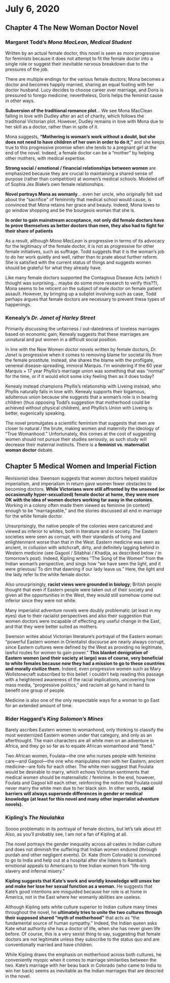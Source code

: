 
# July 6, 2020

## Chapter 4 The New Woman Doctor Novel

### Margaret Todd’s *Mona MacLean, Medical Student*

Written by an actual female doctor, this novel is seen as more progressive for feminists because it does not attempt to fit the female doctor into a single role or suggest their inevitable nervous breakdown due to the pressures of the job.

There are multiple endings for the various female doctors; Mona becomes a doctor and becomes happily married, sharing an equal footing with her doctor husband. Lucy decides to choose career over marriage, and Doris is pressured to forego medicine; nevertheless, Doris helps the feminist cause in other ways.

**Subversion of the traditional romance plot**... We see Mona MacClean falling in love with Dudley after an act of charity, which follows the traditional Victorian plot. However, Dudley remains in love with Mona due to her skill as a doctor, rather than in spite of it.

Mona suggests, **“Mothering is woman’s work without a doubt, 
but she does not need to have children of her own in order to do it,”** and she keeps true to this progressive promise when she tends to a pregnant girl at the end of the novel. Indeed, a female doctor can be a “mother” by helping other mothers, with medical expertise.

**Strong social / emotional / financial relationships between women** are emphasized because they are crucial to maintaining a shared sense of purpose (rather than competition) at women’s medical schools. Modeled off of Sophia Jex Blake’s own female relationships.

**Novel portrays Mona as womanly**... even her uncle, who originally felt sad about the “sacrifice” of femininity that medical school would cause, is convinced that Mona retains her grace and beauty. Indeed, Mona loves to go window shopping and be the bourgeois woman that she is.

**In order to gain mainstream acceptance, not only did female doctors have to prove themselves as better doctors than men, they also had to fight for their share of patients**

As a result, although *Mona MacLean* is progressive in terms of its advocacy for the legitimacy of the female doctor, it is not as progressive for other female initiatives, such as suffrage. Todd suggests that it is the woman’s job to do her work quietly and well, rather than to prate about further reform. She is satisfied with the current status of things and suggests women should be grateful for what they already have.

Like many female doctors supported the Contagious Disease Acts (which I thought was surprising... maybe do some more research to verify this??), Mona seems to be reticent on the subject of male doctor on female patient assault. However, by bringing up a subplot involving such as case, Todd perhaps argues that female doctors are necessary to prevent these types of happenings.

### Kenealy’s *Dr. Janet of Harley Street*

Primarily discussing the unfairness / out-datedness of loveless marriages based on economic gain; Kenealy suggests that these marriages are unnatural and put women in a difficult social position. 

In line with the New Women doctor novels written by female doctors, *Dr. Janet* is progressive when it comes to removing blame for societal ills from the female prostitute. Instead, she shares the blame with the profligate, venereal disease-spreading, immoral Marquis. I’m wondering if the 60 year Marquis + 17 year Phyllis’s marriage union was something that was “normal” for the time, or if it would elicit some icky feeling then as it does today?

Kenealy instead champions Phyllis’s relationship with Liveing instead, who Phyllis naturally falls in love with. Kenealy supports their bigamous, adulterous union because she suggests that a woman’s role is in bearing children (thus opposing Todd’s suggestion that motherhood could be achieved without physical children), and Phyllis’s Union with Liveing is better, eugenically speaking.

The novel promulgates a scientific feminism that suggests that men are closer to natural / the brute, making women and maternity the ideology of “True Womanhood.” Unfortunately, this comes at the cost of suggesting women should not pursue their studies seriously, as such study will decrease their maternal instincts. There is a **feminist vs. maternalist woman doctor** debate.

## Chapter 5 Medical Women and Imperial Fiction

Revisionist idea: Swenson suggests that women doctors helped stabilize imperialism, and imperialism in return gave women fewer obstacles to becoming doctors. **While Victorians were still affronted by the unsexed (or occasionally hyper-sexualized) female doctor at home, they were more OK with the idea of women doctors working far away in the colonies.** Working in a colony often made them viewed as feminine (in context) enough to be “marriageable,” and the stories discussed all end in marriage for the white female doctor.

Unsurprisingly, the native people of the colonies were caricatured and viewed as inferior to whites, both in literature and in society. The Eastern societies were seen as corrupt, with their standards of living and enlightenment worse than that in the West. Eastern medicine was seen as ancient, in collusion with witchcraft, dirty, and definitely lagging behind in Western medicine (see Gagool / Sitabhai / Khadija, as described below / in tomorrow’s post). Indeed, Kipling writes “The Song of the Women” from the Indian woman’s perspective, and sings how “we have seen the light, and it were grievous/ To dim that dawning if our lady leave us.” Here, the light and the lady refer to the white female doctor.

Also unsurprisingly, **racist views were grounded in biology**; British people thought that even if Eastern people were taken out of their society and given all the opportunities in the West, they would still somehow come out inferior since they were not white.

Many imperialist adventure novels were doubly problematic (at least in my eyes) due to their racialist perspectives and also their suggestion that women doctors were incapable of effecting any useful change in the East, and that they were better suited as mothers.

Swenson writes about Victorian literature’s portrayal of the Eastern woman: “powerful Eastern women in Orientalist discourse are nearly always corrupt, since Eastern cultures were defined by the West as providing no legitimate, lawful routes for women to gain power.” **This blanket denigration of Eastern women (and their society at large) was of course, very beneficial to white females because now they had a mission to go to these countries and morally civilize them.** Indeed, even progressive women such as Mary Wollstonecraft subscribed to this belief. I couldn’t help reading this passage with a heightened awareness of the racial implications, uncovering how mass media, “progressive politics,” and racism all go hand in hand to benefit one group of people.

Medicine is also one of the only respectable ways for a woman to go East for an extended amount of time.

### Rider Haggard’s *King Solomon’s Mines*

Barely ascribes Eastern women to womanhood, only thinking to classify the most westernized Eastern women under that category, and only as an afterthought. The main characters are all white men on an adventure in Africa, and they go so far as to equate African womanhood and “fiend.”

Two African women, Foulata—the one who nurses people with feminine care—and Gagool—the one who manipulates men with her Eastern, ancient medicine—are foils for each other. The white men suggest that Foulata would be desirable to marry, which echoes Victorian sentiments that medical women should be maternalistic / feminine. In the end, however, Foulata and Gagool kill each other, reinforcing the notion that Foulata could never marry the white men due to her black skin. In other words, **racial barriers will always supersede differences in gender or medical knowledge (at least for this novel and many other imperialist adventure novels).**

### Kipling’s *The Naulahka*

Soooo problematic in its portrayal of female doctors, but let’s talk about it!! Also, as you’ll probably see, I am *not* a fan of Kipling at all.

The novel portrays the gender inequality across all castes in Indian culture and does not diminish the suffering that Indian women endured (through purdah and other negligent events). Dr. Kate (from Colorado) is convinced to go to India and help out at a hospital after she listens to Rambai’s emotional appeals to Americans to free Indian women from “life-long slavery and infernal misery.”

**Kipling suggests that Kate’s work and worldly knowledge will unsex her and make her lose her sexual function as a woman.** He suggests that Kate’s good intentions are misguided because her role is at home in America, not in the East where her womanly abilities are useless.

Although Kipling sets white culture superior to Indian culture many times throughout the novel, he **ultimately tries to unite the two cultures through their supposed shared “myth of motherhood”** that acts as “the fundamental source of human sympathy.” Indeed, the Indian queen asks Kate what authority she has a doctor of life, when she has never given life before. Of course, this is a very sexist thing to say, suggesting that female doctors are not legitimate unless they subscribe to the status quo and are conventionally married and have children.

While Kipling draws the emphasis on motherhood across both cultures, he conveniently myopic when it comes to marriage similarities between the two. Kate’s marriage with her beau back in Colorado (who came to India to win her back) seems as inevitable as the Indian marriages that are descried in the novel.
